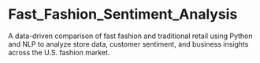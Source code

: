 # Fast_Fashion_Sentiment_Analysis
A data-driven comparison of fast fashion and traditional retail using Python and NLP to analyze store data, customer sentiment, and business insights across the U.S. fashion market.
